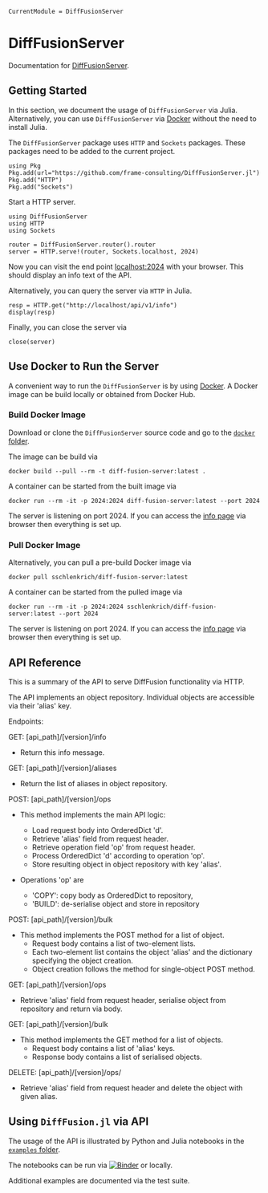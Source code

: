 ```@meta
CurrentModule = DiffFusionServer
```

# DiffFusionServer

Documentation for [DiffFusionServer](https://github.com/frame-consulting/DiffFusionServer.jl).

## Getting Started

In this section, we document the usage of `DiffFusionServer` via Julia. Alternatively, you can use `DiffFusionServer` via [Docker](https://en.wikipedia.org/wiki/Docker_(software)) without the need to install Julia.

The `DiffFusionServer` package uses `HTTP` and `Sockets` packages. These packages need to be added to the current project.

```
using Pkg
Pkg.add(url="https://github.com/frame-consulting/DiffFusionServer.jl")
Pkg.add("HTTP")
Pkg.add("Sockets")
```

Start a HTTP server.

```
using DiffFusionServer
using HTTP
using Sockets

router = DiffFusionServer.router().router
server = HTTP.serve!(router, Sockets.localhost, 2024)
```

Now you can visit the end point [localhost:2024](http://localhost:2024/api/v1/info) with your browser. This should display an info text of the API.

Alternatively, you can query the server via `HTTP` in Julia.

```
resp = HTTP.get("http://localhost/api/v1/info")
display(resp)
```

Finally, you can close the server via

```
close(server)
```

## Use Docker to Run the Server

A convenient way to run the `DiffFusionServer` is by using [Docker](https://en.wikipedia.org/wiki/Docker_(software)). A Docker image can be build locally or obtained from Docker Hub.

### Build Docker Image

Download or clone the `DiffFusionServer` source code and go to the [`docker` folder](https://github.com/frame-consulting/DiffFusionServer.jl/tree/main/docker).

The image can be build via

```
docker build --pull --rm -t diff-fusion-server:latest .
```

A container can be started from the built image via

    docker run --rm -it -p 2024:2024 diff-fusion-server:latest --port 2024

The server is listening on port 2024. If you can access the [info page](http://localhost:2024/api/v1/info) via browser then everything is set up.

### Pull Docker Image

Alternatively, you can pull a pre-build Docker image via

```
docker pull sschlenkrich/diff-fusion-server:latest
```

A container can be started from the pulled image via

    docker run --rm -it -p 2024:2024 sschlenkrich/diff-fusion-server:latest --port 2024

The server is listening on port 2024. If you can access the [info page](http://localhost:2024/api/v1/info) via browser then everything is set up.

## API Reference

This is a summary of the API to serve DiffFusion functionality via HTTP.

The API implements an object repository. Individual objects are accessible
via their 'alias' key.

Endpoints:

GET: [api_path]/[version]/info

- Return this info message.

GET: [api_path]/[version]/aliases

- Return the list of aliases in object repository.

POST: [api_path]/[version]/ops

- This method implements the main API logic:
  - Load request body into OrderedDict 'd'.
  - Retrieve 'alias' field from  request header.
  - Retrieve operation field 'op' from request header.
  - Process OrderedDict 'd' according to operation 'op'.
  - Store resulting object in object repository with key 'alias'.

- Operations 'op' are
  - 'COPY': copy body as OrderedDict to repository,
  - 'BUILD': de-serialise object and store in repository

POST: [api_path]/[version]/bulk

- This method implements the POST method for a list of object.
  - Request body contains a list of two-element lists.
  - Each two-element list contains the object 'alias' and the
    dictionary specifying the object creation.
  - Object creation follows the method for single-object POST
    method.

GET: [api_path]/[version]/ops

- Retrieve 'alias' field from  request header, serialise object from
  repository and return via body.

GET: [api_path]/[version]/bulk

- This method implements the GET method for a list of objects.
  - Request body contains a list of 'alias' keys.
  - Response body contains a list of serialised objects.

DELETE: [api_path]/[version]/ops/

- Retrieve 'alias' field from  request header and delete the object
  with given alias.

## Using `DiffFusion.jl` via API

The usage of the API is illustrated by Python and Julia notebooks in the [`examples` folder](https://github.com/frame-consulting/DiffFusionServer.jl/tree/main/examples).

The notebooks can be run via [![Binder](https://mybinder.org/badge_logo.svg)](https://mybinder.org/v2/gh/frame-consulting/DiffFusionServer.jl/v0.0.2?labpath=examples) or locally.

Additional examples are documented via the test suite.
